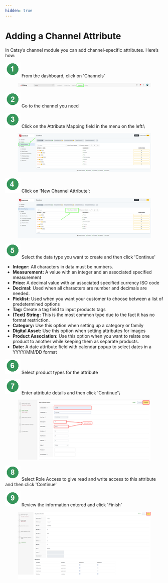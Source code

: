```yaml
---
hidden: true
---
```


# Adding a Channel Attribute

In Catsy’s channel module you can add channel-specific attributes. Here’s how:

<img src="../.gitbook/assets/image (1240).png" alt="" data-size="line"> From the dashboard, click on 'Channels'

<figure><img src="../.gitbook/assets/image (1235).png" alt=""><figcaption></figcaption></figure>

<img src="../.gitbook/assets/image (1241).png" alt="" data-size="line"> Go to the channel you need

<img src="../.gitbook/assets/image (1242).png" alt="" data-size="line"> Click on the Attribute Mapping field in the menu on the left:\


<figure><img src="../.gitbook/assets/image (1236).png" alt=""><figcaption></figcaption></figure>

<img src="../.gitbook/assets/image (1243).png" alt="" data-size="line"> Click on 'New Channel Attribute':

<figure><img src="../.gitbook/assets/image (1237).png" alt=""><figcaption></figcaption></figure>

<img src="../.gitbook/assets/image (1244).png" alt="" data-size="line"> Select the data type you want to create and then click 'Continue'

* **Integer:** All characters in data must be numbers.&#x20;
* **Measurement:** A value with an integer and an associated specified measurement
* **Price:** A decimal value with an associated specified currency ISO code
* **Decimal:** Used when all characters are number and decimals are needed.
* **Picklist:** Used when you want your customer to choose between a list of predetermined options
* **Tag:** Create a tag field to input products tags
* **(Text) String:** This is the most common type due to the fact it has no format restriction.&#x20;
* **Category:** Use this option when setting up a category or family
* **Digital Asset:** Use this option when setting attributes for images
* **Product Association:** Use this option when you want to relate one product to another while keeping them as separate products.
* **Date:** A date attribute field with calendar popup to select dates in a YYYY/MM/DD format

<img src="../.gitbook/assets/image (1245).png" alt="" data-size="line"> Select product types for the attribute

<img src="../.gitbook/assets/image (1246).png" alt="" data-size="line"> Enter attribute details and then click 'Continue'\


<figure><img src="../.gitbook/assets/image (1238).png" alt=""><figcaption></figcaption></figure>

<img src="../.gitbook/assets/image (1247).png" alt="" data-size="line"> Select Role Access to give read and write access to this attribute and then click 'Continue'

<img src="../.gitbook/assets/image (1248).png" alt="" data-size="line"> Review the information entered and click 'Finish'

<figure><img src="../.gitbook/assets/image (1239).png" alt=""><figcaption></figcaption></figure>
